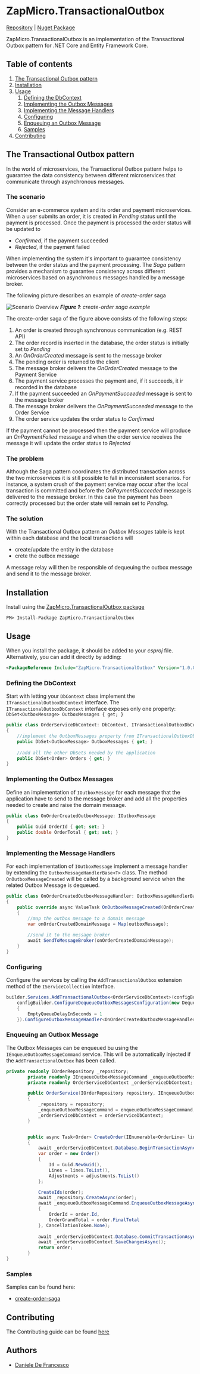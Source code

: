 # ZapMicro.TransactionalOutbox

[Repository](https://github.com/like-a-charm/zapmicro-transactionaloutbox) | [Nuget Package](https://www.nuget.org/packages/ZapMicro.TransactionalOutbox/)

ZapMicro.TransactionalOutbox is an implementation of the Transactional Outbox pattern for .NET Core and Entity Framework Core.
## Table of contents

1. [The Transactional Outbox pattern](#the-transactional-outbox-pattern)
2. [Installation](#configuration)
3. [Usage](#usage)
    1. [Defining the DbContext](#defining-the-dbcontext)
    2. [Implementing the Outbox Messages](#implementing-the-outbox-messages)
    3. [Implementing the Message Handlers](#implementing-the-message-handlers)
    4. [Configuring](#configuring)
    5. [Enqueuing an Outbox Message](#enqueuing-an-outbox-message)
    6. [Samples](#samples)
4. [Contributing](#contributing)

## The Transactional Outbox pattern

In the world of microservices, the Transactional Outbox pattern helps to guarantee the data consistency between different microservices that communicate through asynchronous messages.

### The scenario

Consider an e-commerce system and its order and payment microservices.
When a user submits an order, it is created in _Pending_ status until the payment is processed. Once the payment is processed the order status will be updated to 
 - _Confirmed_, if the payment succeeded
 - _Rejected_, if the payment failed

When implementing the system it's important to guarantee consistency between the order status and the payment processing.
The _Saga_ pattern provides a mechanism to guarantee consistency across different microservices based on asynchronous messages handled by a message broker.

The following picture describes an example of _create-order_ saga

![Scenario Overview](./assets/images/scenario_overview.svg) ***Figure 1**: create-order saga example*

The create-order saga of the figure above consists of the following steps:
1. An order is created through synchronous communication (e.g. REST API)
2. The order record is inserted in the database, the order status is initially set to _Pending_
3. An _OnOrderCreated_ message is sent to the message broker
4. The pending order is returned to the client
5. The message broker delivers the _OnOrderCreated_ message to the Payment Service
6. The payment service processes the payment and, if it succeeds, it ir recorded in the database
7. If the payment succeeded an _OnPaymentSucceeded_ message is sent to the message broker
8. The message broker delivers the _OnPaymentSucceeded_ message to the Order Service
9. The order service updates the order status to _Confirmed_

If the payment cannot be processed then the payment service will produce an _OnPaymentFailed_ message and when the order service receives the message it will update the order status to _Rejected_

### The problem

Although the Saga pattern coordinates the distributed transaction across the two microservices it is still possible to fall in inconsistent scenarios.
For instance, a system crush of the payment service may occur after the local transaction is committed and before the _OnPaymentSucceeded_ message is delivered to the message broker.
In this case the payment has been correctly processed but the order state will remain set to _Pending_.

### The solution

With the Transactional Outbox pattern an _Outbox Messages_ table is kept within each database and the local transactions will
- create/update the entity in the database
- crete the outbox message

A message relay will then be responsible of dequeuing the outbox message and send it to the message broker.

## Installation

Install using the [ZapMicro.TransactionalOutbox package](https://www.nuget.org/packages/ZapMicro.TransactionalOutbox/)

```
PM> Install-Package ZapMicro.TransactionalOutbox
```

## Usage

When you install the package, it should be added to your _csproj_ file. Alternatively, you can add it directly by adding:

```xml
<PackageReference Include="ZapMicro.TransactionalOutbox" Version="1.0.0" />
```

### Defining the DbContext

Start with letting your `DbContext` class implement the `ITransactionalOutboxDbContext` interface.
The `ITransactionalOutboxDbContext` interface exposes only one property: `DbSet<OutboxMessage> OutboxMessages { get; }`

```c#
public class OrderServiceDbContext: DbContext, ITransactionalOutboxDbContext
{
    //implement the OutboxMessages property from ITransactionalOutboxDbContext interface
    public DbSet<OutboxMessage> OutboxMessages { get; }
    
    //add all the other DbSets needed by the application
    public DbSet<Order> Orders { get; }
}
```
### Implementing the Outbox Messages

Define an implementation of `IOutboxMessage` for each message that the application have to send to the message broker and add all the properties needed to create and raise the domain message.

```c#
public class OnOrderCreatedOutboxMessage: IOutboxMessage
{
    public Guid OrderId { get; set; }
    public double OrderTotal { get; set; }
} 
```

### Implementing the Message Handlers

For each implementation of `IOutboxMessage` implement a message handler by extending the `OutboxMessageHandlerBase<T>` class. 
The method `OnOutboxMessageCreated` will be called by a background service when the related Outbox Message is dequeued. 
```c#
public class OnOrderCreatedOutboxMessageHandler: OutboxMessageHandlerBase<OnOrderCreatedOutboxMessage>
{
    public override async ValueTask OnOutboxMessageCreated(OnOrderCreatedOutboxMessage outboxMessage, CancellationToken stoppingToken)
    {
        //map the outbox message to a domain message
        var onOrderCreatedDomainMessage = Map(outboxMessage);
        
        //send it to the message broker
        await SendToMessageBroker(onOrderCreatedDomainMessage);
    }
}
```

### Configuring

Configure the services by calling the `AddTransactionalOutbox` extension method of the `IServiceCollection` interface.
```c#
builder.Services.AddTransactionalOutbox<OrderServiceDbContext>(configBuilder =>
    configBuilder.ConfigureDequeueOutboxMessagesConfiguration(new DequeueOutboxMessagesConfiguration
    {
        EmptyQueueDelayInSeconds = 1
    }).ConfigureOutboxMessageHandler<OnOrderCreatedOutboxMessageHandler, OnOrderCreatedOutboxMessage>());

```

### Enqueuing an Outbox Message

The Outbox Messages can be enqueued bu using the `IEnqueueOutboxMessageCommand` service. This will be automatically injected if the `AddTransactionalOutbox` has been called.
```c#
private readonly IOrderRepository _repository;
        private readonly IEnqueueOutboxMessageCommand _enqueueOutboxMessageCommand;
        private readonly OrderServiceDbContext _orderServiceDbContext;

        public OrderService(IOrderRepository repository, IEnqueueOutboxMessageCommand enqueueOutboxMessageCommand, OrderServiceDbContext orderServiceDbContext)
        {
            _repository = repository;
            _enqueueOutboxMessageCommand = enqueueOutboxMessageCommand;
            _orderServiceDbContext = orderServiceDbContext;
        }


        public async Task<Order> CreateOrder(IEnumerable<OrderLine> lines, IEnumerable<Adjustment> adjustments)
        {
            await _orderServiceDbContext.Database.BeginTransactionAsync();
            var order = new Order()
            {
                Id = Guid.NewGuid(),
                Lines = lines.ToList(),
                Adjustments = adjustments.ToList()
            };

            CreateIds(order);
            await _repository.CreateAsync(order);
            await _enqueueOutboxMessageCommand.EnqueueOutboxMessageAsync(new OnOrderCreatedOutboxMessage
            {
                OrderId = order.Id,
                OrderGrandTotal = order.FinalTotal
            }, CancellationToken.None);
            
            await _orderServiceDbContext.Database.CommitTransactionAsync();
            await _orderServiceDbContext.SaveChangesAsync();
            return order;
        }
}
```

### Samples

Samples can be found here:

- [create-order-saga](./samples/create-order-saga)

## Contributing

The Contributing guide can be found [here](https://github.com/like-a-charm/zapinjector/tree/main/Contributing.md)

## Authors
- [Daniele De Francesco](https://github.com/danieledefrancesco)
